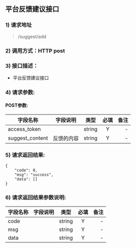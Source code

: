 ## 平台反馈建议接口

### 1) 请求地址

>/suggest/add

### 2) 调用方式：HTTP post

### 3) 接口描述：

* 平台反馈建议接口

### 4) 请求参数:


#### POST参数:
|字段名称       |字段说明         |类型            |必填            |备注     |
| -------------|:--------------:|:--------------:|:--------------:| ------:|
|access_token||string|Y|-|
|suggest_content|反馈的内容|string|Y|-|



### 5) 请求返回结果:

```
{
    "code": 0,
    "msg": "success",
    "data": []
}
```


### 6) 请求返回结果参数说明:
|字段名称       |字段说明         |类型            |必填            |备注     |
| -------------|:--------------:|:--------------:|:--------------:| ------:|
|code||string|Y|-|
|msg||string|Y|-|
|data||string|Y|-|

